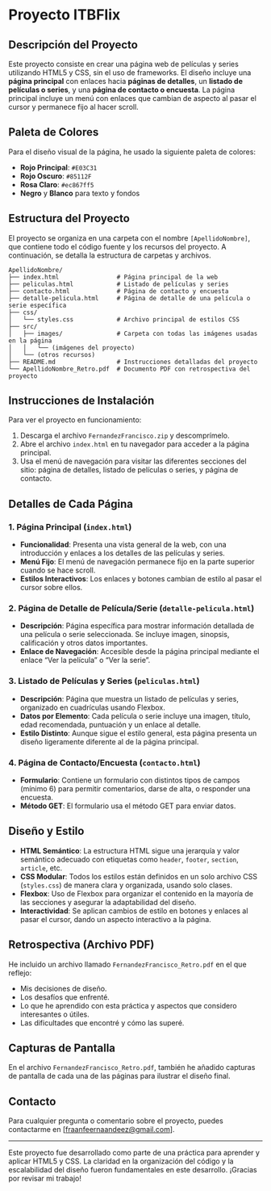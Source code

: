 
# Proyecto ITBFlix

## Descripción del Proyecto
Este proyecto consiste en crear una página web de películas y series utilizando HTML5 y CSS, sin el uso de frameworks. El diseño incluye una **página principal** con enlaces hacia **páginas de detalles**, un **listado de películas o series**, y una **página de contacto o encuesta**. La página principal incluye un menú con enlaces que cambian de aspecto al pasar el cursor y permanece fijo al hacer scroll.

## Paleta de Colores
Para el diseño visual de la página, he usado la siguiente paleta de colores:
- **Rojo Principal**: `#E03C31`
- **Rojo Oscuro**: `#85112F`
- **Rosa Claro**: `#ec867ff5`
- **Negro** y **Blanco** para texto y fondos

## Estructura del Proyecto
El proyecto se organiza en una carpeta con el nombre `[ApellidoNombre]`, que contiene todo el código fuente y los recursos del proyecto. A continuación, se detalla la estructura de carpetas y archivos.

```
ApellidoNombre/
├── index.html                # Página principal de la web
├── peliculas.html            # Listado de películas y series
├── contacto.html             # Página de contacto y encuesta
├── detalle-pelicula.html     # Página de detalle de una película o serie específica
├── css/
│   └── styles.css            # Archivo principal de estilos CSS
├── src/
│   ├── images/               # Carpeta con todas las imágenes usadas en la página
│   │   └── (imágenes del proyecto)
│   └── (otros recursos)
├── README.md                 # Instrucciones detalladas del proyecto
└── ApellidoNombre_Retro.pdf  # Documento PDF con retrospectiva del proyecto
```

## Instrucciones de Instalación
Para ver el proyecto en funcionamiento:
1. Descarga el archivo `FernandezFrancisco.zip` y descomprímelo.
2. Abre el archivo `index.html` en tu navegador para acceder a la página principal.
3. Usa el menú de navegación para visitar las diferentes secciones del sitio: página de detalles, listado de películas o series, y página de contacto.

## Detalles de Cada Página
### 1. Página Principal (`index.html`)
- **Funcionalidad**: Presenta una vista general de la web, con una introducción y enlaces a los detalles de las películas y series.
- **Menú Fijo**: El menú de navegación permanece fijo en la parte superior cuando se hace scroll.
- **Estilos Interactivos**: Los enlaces y botones cambian de estilo al pasar el cursor sobre ellos.

### 2. Página de Detalle de Película/Serie (`detalle-pelicula.html`)
- **Descripción**: Página específica para mostrar información detallada de una película o serie seleccionada. Se incluye imagen, sinopsis, calificación y otros datos importantes.
- **Enlace de Navegación**: Accesible desde la página principal mediante el enlace “Ver la película” o “Ver la serie”.

### 3. Listado de Películas y Series (`peliculas.html`)
- **Descripción**: Página que muestra un listado de películas y series, organizado en cuadrículas usando Flexbox.
- **Datos por Elemento**: Cada película o serie incluye una imagen, título, edad recomendada, puntuación y un enlace al detalle.
- **Estilo Distinto**: Aunque sigue el estilo general, esta página presenta un diseño ligeramente diferente al de la página principal.

### 4. Página de Contacto/Encuesta (`contacto.html`)
- **Formulario**: Contiene un formulario con distintos tipos de campos (mínimo 6) para permitir comentarios, darse de alta, o responder una encuesta.
- **Método GET**: El formulario usa el método GET para enviar datos.

## Diseño y Estilo
- **HTML Semántico**: La estructura HTML sigue una jerarquía y valor semántico adecuado con etiquetas como `header`, `footer`, `section`, `article`, etc.
- **CSS Modular**: Todos los estilos están definidos en un solo archivo CSS (`styles.css`) de manera clara y organizada, usando solo clases.
- **Flexbox**: Uso de Flexbox para organizar el contenido en la mayoría de las secciones y asegurar la adaptabilidad del diseño.
- **Interactividad**: Se aplican cambios de estilo en botones y enlaces al pasar el cursor, dando un aspecto interactivo a la página.

## Retrospectiva (Archivo PDF)
He incluido un archivo llamado `FernandezFrancisco_Retro.pdf` en el que reflejo:
- Mis decisiones de diseño.
- Los desafíos que enfrenté.
- Lo que he aprendido con esta práctica y aspectos que considero interesantes o útiles.
- Las dificultades que encontré y cómo las superé.

## Capturas de Pantalla
En el archivo `FernandezFrancisco_Retro.pdf`, también he añadido capturas de pantalla de cada una de las páginas para ilustrar el diseño final.

## Contacto
Para cualquier pregunta o comentario sobre el proyecto, puedes contactarme en [fraanfeernaandeez@gmail.com].

---

Este proyecto fue desarrollado como parte de una práctica para aprender y aplicar HTML5 y CSS. La claridad en la organización del código y la escalabilidad del diseño fueron fundamentales en este desarrollo. ¡Gracias por revisar mi trabajo!
```